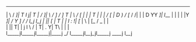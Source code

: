 

 ___      ___  _      ____  __ __    ___  ____     ___     __ ______ 
|   \    /  _]| T    l    j|  T  |  /  _]|    \   /  _]   /  ]      T
|    \  /  [_ | |     |  T |  |  | /  [_ |  D  ) /  [_   /  /|      |
|  D  YY    _]| l___  |  | |  |  |Y    _]|    / Y    _] /  / l_j  l_j
|     ||   [_ |     T |  | l  :  !|   [_ |    \ |   [_ /   \_  |  |  
|     ||     T|     | j  l  \   / |     T|  .  Y|     T\     | |  |  
l_____jl_____jl_____j|____j  \_/  l_____jl__j\_jl_____j \____j l__j  
